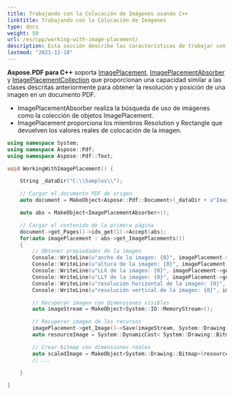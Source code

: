 ```yaml
---
title: Trabajando con la Colocación de Imágenes usando C++
linktitle: Trabajando con la Colocación de Imágenes
type: docs
weight: 50
url: /es/cpp/working-with-image-placement/
description: Esta sección describe las características de trabajar con la colocación de imágenes en un archivo PDF usando la biblioteca C++.
lastmod: "2021-12-18"
---
```


**Aspose.PDF para C++** soporta [ImagePlacement](https://reference.aspose.com/pdf/cpp/class/aspose.pdf.image_placement), [ImagePlacementAbsorber](https://reference.aspose.com/pdf/cpp/class/aspose.pdf.image_placement_absorber) y [ImagePlacementCollection](https://reference.aspose.com/pdf/cpp/class/aspose.pdf.image_placement_collection) que proporcionan una capacidad similar a las clases descritas anteriormente para obtener la resolución y posición de una imagen en un documento PDF.

- ImagePlacementAbsorber realiza la búsqueda de uso de imágenes como la colección de objetos ImagePlacement.
- ImagePlacement proporciona los miembros Resolution y Rectangle que devuelven los valores reales de colocación de la imagen.

```cpp
using namespace System;
using namespace Aspose::Pdf;
using namespace Aspose::Pdf::Text;

void WorkingWithImagePlacement() {

    String _dataDir("C:\\Samples\\");

    // Cargar el documento PDF de origen
    auto document = MakeObject<Aspose::Pdf::Document>(_dataDir + u"ImagePlacement.pdf");

    auto abs = MakeObject<ImagePlacementAbsorber>();

    // Cargar el contenido de la primera página
    document->get_Pages()->idx_get(1)->Accept(abs);
    for(auto imagePlacement : abs->get_ImagePlacements())
    {
        // Obtener propiedades de la imagen
        Console::WriteLine(u"ancho de la imagen: {0}", imagePlacement->get_Rectangle()->get_Width());
        Console::WriteLine(u"altura de la imagen: {0}", imagePlacement->get_Rectangle()->get_Height());
        Console::WriteLine(u"LLX de la imagen: {0}", imagePlacement->get_Rectangle()->get_LLX());
        Console::WriteLine(u"LLY de la imagen: {0}", imagePlacement->get_Rectangle()->get_LLY());
        Console::WriteLine(u"resolución horizontal de la imagen: {0}", imagePlacement->get_Resolution()->get_X());
        Console::WriteLine(u"resolución vertical de la imagen: {0}", imagePlacement->get_Resolution()->get_Y());

        // Recuperar imagen con dimensiones visibles
        auto imageStream = MakeObject<System::IO::MemoryStream>();

        // Recuperar imagen de los recursos
        imagePlacement->get_Image()->Save(imageStream, System::Drawing::Imaging::ImageFormat::get_Png());
        auto resourceImage = System::DynamicCast< System::Drawing::Bitmap>(System::Drawing::Bitmap::FromStream(imageStream));

        // Crear bitmap con dimensiones reales
        auto scaledImage = MakeObject<System::Drawing::Bitmap>(resourceImage, (int)imagePlacement->get_Rectangle()->get_Width(), (int)imagePlacement->get_Rectangle()->get_Height());
        // ...

    }

}
```